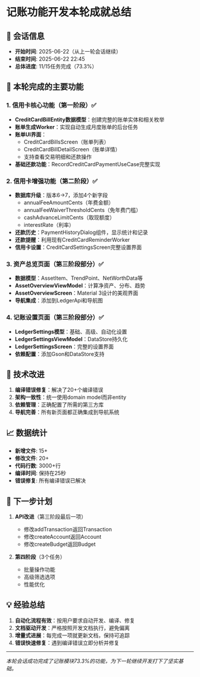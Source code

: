 # 记账功能开发本轮成就总结

## 📅 会话信息
- **开始时间**: 2025-06-22（从上一轮会话继续）
- **结束时间**: 2025-06-22 22:45
- **总体进度**: 11/15任务完成（73.3%）

## 🎯 本轮完成的主要功能

### 1. 信用卡核心功能（第一阶段）✅
- **CreditCardBillEntity数据模型**：创建完整的账单实体和相关枚举
- **账单生成Worker**：实现自动生成月度账单的后台任务
- **账单UI界面**：
  - CreditCardBillsScreen（账单列表）
  - CreditCardBillDetailScreen（账单详情）
  - 支持查看交易明细和还款操作
- **基础还款功能**：RecordCreditCardPaymentUseCase完整实现

### 2. 信用卡增强功能（第二阶段）✅
- **数据库升级**：版本6→7，添加4个新字段
  - annualFeeAmountCents（年费金额）
  - annualFeeWaiverThresholdCents（免年费门槛）
  - cashAdvanceLimitCents（取现额度）
  - interestRate（利率）
- **还款历史**：PaymentHistoryDialog组件，显示统计和记录
- **还款提醒**：利用现有CreditCardReminderWorker
- **信用卡设置**：CreditCardSettingsScreen完整设置界面

### 3. 资产总览页面（第三阶段部分）✅
- **数据模型**：AssetItem、TrendPoint、NetWorthData等
- **AssetOverviewViewModel**：计算净资产、分布、趋势
- **AssetOverviewScreen**：Material 3设计的美观界面
- **导航集成**：添加到LedgerApi和导航图

### 4. 记账设置页面（第三阶段部分）✅
- **LedgerSettings模型**：基础、高级、自动化设置
- **LedgerSettingsViewModel**：DataStore持久化
- **LedgerSettingsScreen**：完整的设置界面
- **依赖配置**：添加Gson和DataStore支持

## 🔧 技术改进
1. **编译错误修复**：解决了20+个编译错误
2. **架构一致性**：统一使用domain model而非entity
3. **依赖管理**：正确配置了所需的第三方库
4. **导航完善**：所有新页面都正确集成到导航系统

## 📈 数据统计
- **新增文件**: 15+
- **修改文件**: 20+
- **代码行数**: 3000+行
- **编译时间**: 保持在25秒
- **错误修复**: 所有编译错误已解决

## 🚀 下一步计划
1. **API改进**（第三阶段最后一项）
   - 修改addTransaction返回Transaction
   - 修改createAccount返回Account
   - 修改createBudget返回Budget

2. **第四阶段**（3个任务）
   - 批量操作功能
   - 高级筛选选项
   - 性能优化

## 💡 经验总结
1. **自动化流程有效**：按用户要求自动开发、编译、修复
2. **文档驱动开发**：严格按照开发文档执行，避免偏离
3. **增量式进展**：每完成一项就更新文档，保持可追踪
4. **错误快速修复**：遇到编译错误立即分析并修复

---
*本轮会话成功完成了记账模块73.3%的功能，为下一轮继续开发打下了坚实基础。*